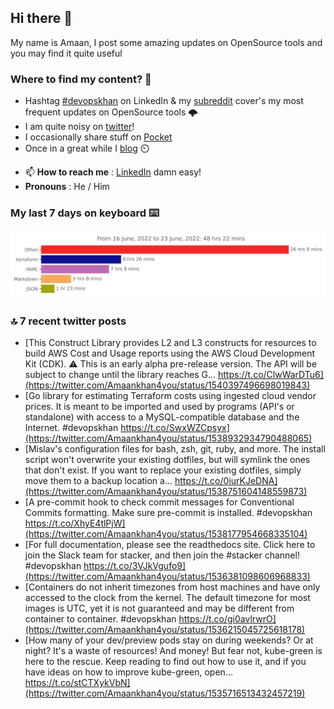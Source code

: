 <!--- [![Hits](https://hits.seeyoufarm.com/api/count/incr/badge.svg?url=https%3A%2F%2Fgithub.com%2Fakhan4u%2Fhit-counter&count_bg=%2379C83D&title_bg=%23555555&icon=&icon_color=%23E7E7E7&title=visits&edge_flat=false)](https://hits.seeyoufarm.com) --->

## Hi there 👋

My name is Amaan, I post some amazing updates on OpenSource tools and you may find it quite useful

### Where to find my content? 🤔

* Hashtag [#devopskhan](https://www.linkedin.com/feed/hashtag/devopskhan/) on LinkedIn & my [subreddit](https://www.reddit.com/r/devopskhan/) cover's my most frequent updates on OpenSource tools 🌩️
* I am quite noisy on [twitter](https://twitter.com/Amaankhan4you)!
* I occasionally share stuff on [Pocket](https://getpocket.com/@ej6g8d1dp2829A16a9Tf5d4T6bAMp3d8791rejDe86yem3bm4e14ex4fT4dluk29)
* Once in a great while I [blog](https://linuxparrot.com/) ⏲️


- 📫 **How to reach me** : [LinkedIn](https://www.linkedin.com/in/amaan-khan-linux-ninja) damn easy!
- **Pronouns** : He / Him

### My last 7 days on keyboard ⌨️

<img src="https://github.com/akhan4u/akhan4u/blob/main/images/stat.svg" alt="Amaan's Wakatime Activity!"/>

### 🔝 7 recent twitter posts
<!-- DEVDOJO:START -->
- [This Construct Library provides L2 and L3 constructs for resources to build AWS Cost and Usage reports using the AWS Cloud Development Kit &lpar;CDK&rpar;. ⚠️ This is an early alpha pre-release version. The API will be subject to change until the library reaches G… https://t.co/ClwWarDTu6](https://twitter.com/Amaankhan4you/status/1540397496698019843)
- [Go library for estimating Terraform costs using ingested cloud vendor prices. It is meant to be imported and used by programs &lpar;API&#39;s or standalone&rpar; with access to a MySQL-compatible database and the Internet. #devopskhan https://t.co/SwxWZCpsyx](https://twitter.com/Amaankhan4you/status/1538932934790488065)
- [Mislav&#39;s configuration files for bash, zsh, git, ruby, and more. The install script won&#39;t overwrite your existing dotfiles, but will symlink the ones that don&#39;t exist. If you want to replace your existing dotfiles, simply move them to a backup location a… https://t.co/0iurKJeDNA](https://twitter.com/Amaankhan4you/status/1538751604148559873)
- [A pre-commit hook to check commit messages for Conventional Commits formatting. Make sure pre-commit is installed. #devopskhan https://t.co/XhyE4tlPjW](https://twitter.com/Amaankhan4you/status/1538177954668335104)
- [For full documentation, please see the readthedocs site. Click here to join the Slack team for stacker, and then join the #stacker channel! #devopskhan https://t.co/3VJkVgufo9](https://twitter.com/Amaankhan4you/status/1536381098606968833)
- [Containers do not inherit timezones from host machines and have only accessed to the clock from the kernel. The default timezone for most images is UTC, yet it is not guaranteed and may be different from container to container. #devopskhan https://t.co/gi0avlrwrO](https://twitter.com/Amaankhan4you/status/1536215045725618178)
- [How many of your dev/preview pods stay on during weekends? Or at night? It&#39;s a waste of resources! And money! But fear not, kube-green is here to the rescue. Keep reading to find out how to use it, and if you have ideas on how to improve kube-green, open… https://t.co/stCTXykVbN](https://twitter.com/Amaankhan4you/status/1535716513432457219)
<!-- DEVDOJO:END -->

<!-- ![Amaan's GitHub stats](https://github-readme-stats.vercel.app/api?username=akhan4u&count_private=true&show_icons=true&hide=contribs) -->
